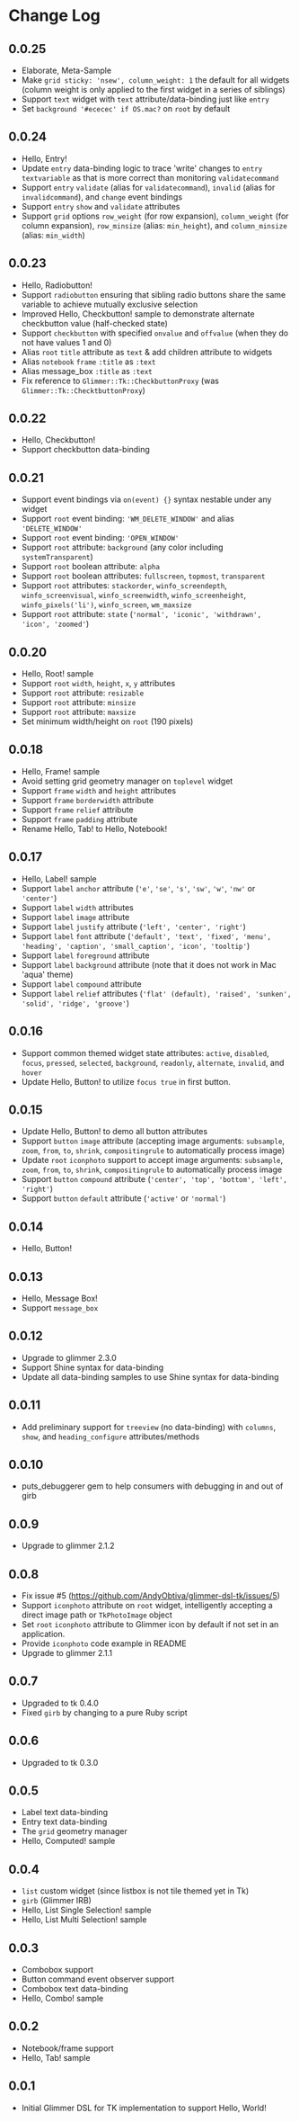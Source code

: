 # Change Log

## 0.0.25

- Elaborate, Meta-Sample
- Make `grid sticky: 'nsew', column_weight: 1` the default for all widgets (column weight is only applied to the first widget in a series of siblings)
- Support `text` widget with `text` attribute/data-binding just like `entry`
- Set `background '#ececec' if OS.mac?` on `root` by default

## 0.0.24

- Hello, Entry!
- Update `entry` data-binding logic to trace 'write' changes to `entry` `textvariable` as that is more correct than monitoring `validatecommand`
- Support `entry` `validate`  (alias for `validatecommand`), `invalid` (alias for `invalidcommand`), and `change` event bindings
- Support `entry` `show` and `validate` attributes
- Support `grid` options `row_weight` (for row expansion), `column_weight` (for column expansion), `row_minsize` (alias: `min_height`), and `column_minsize` (alias: `min_width`)

## 0.0.23

- Hello, Radiobutton!
- Support `radiobutton` ensuring that sibling radio buttons share the same variable to achieve mutually exclusive selection
- Improved Hello, Checkbutton! sample to demonstrate alternate checkbutton value (half-checked state)
- Support `checkbutton` with specified `onvalue` and `offvalue` (when they do not have values 1 and 0)
- Alias `root` `title` attribute as `text` & add children attribute to widgets
- Alias `notebook` `frame` `:title` as `:text`
- Alias message_box `:title` as `:text`
- Fix reference to `Glimmer::Tk::CheckbuttonProxy` (was `Glimmer::Tk::ChecktbuttonProxy`)

## 0.0.22

- Hello, Checkbutton!
- Support checkbutton data-binding

## 0.0.21

- Support event bindings via `on(event) {}` syntax nestable under any widget
- Support `root` event binding: `'WM_DELETE_WINDOW'` and alias `'DELETE_WINDOW'`
- Support `root` event binding: `'OPEN_WINDOW'`
- Support `root` attribute: `background` (any color including `systemTransparent`)
- Support `root` boolean attribute: `alpha`
- Support `root` boolean attributes: `fullscreen`, `topmost`, `transparent`
- Support `root` attributes: `stackorder`, `winfo_screendepth`, `winfo_screenvisual`, `winfo_screenwidth`, `winfo_screenheight`, `winfo_pixels('li')`, `winfo_screen`, `wm_maxsize`
- Support `root` attribute: `state` (`'normal', 'iconic', 'withdrawn', 'icon', 'zoomed'`)

## 0.0.20

- Hello, Root! sample
- Support `root` `width`, `height`, `x`, `y` attributes
- Support `root` attribute: `resizable`
- Support `root` attribute: `minsize`
- Support `root` attribute: `maxsize`
- Set minimum width/height on `root` (190 pixels)

## 0.0.18

- Hello, Frame! sample
- Avoid setting grid geometry manager on `toplevel` widget
- Support `frame` `width` and `height` attributes
- Support `frame` `borderwidth` attribute
- Support `frame` `relief` attribute
- Support `frame` `padding` attribute
- Rename Hello, Tab! to Hello, Notebook!

## 0.0.17

- Hello, Label! sample
- Support `label` `anchor` attribute (`'e'`, `'se'`, `'s'`, `'sw'`, `'w'`, `'nw'` or `'center'`)
- Support `label` `width` attributes
- Support `label` `image` attribute
- Support `label` `justify` attribute (`'left', 'center', 'right'`)
- Support `label` `font` attribute (`'default', 'text', 'fixed', 'menu', 'heading', 'caption', 'small_caption', 'icon', 'tooltip'`)
- Support `label` `foreground` attribute
- Support `label` `background` attribute (note that it does not work in Mac 'aqua' theme)
- Support `label` `compound` attribute
- Support `label` `relief` attributes (`'flat' (default), 'raised', 'sunken', 'solid', 'ridge', 'groove'`)

## 0.0.16

- Support common themed widget state attributes: `active`, `disabled`, `focus`, `pressed`, `selected`, `background`, `readonly`, `alternate`, `invalid`, and `hover`
- Update Hello, Button! to utilize `focus true` in first button.

## 0.0.15

- Update Hello, Button! to demo all button attributes
- Support `button` `image` attribute (accepting image arguments: `subsample`, `zoom`, `from`, `to`, `shrink`, `compositingrule` to automatically process image)
- Update `root` `iconphoto` support to accept image arguments: `subsample`, `zoom`, `from`, `to`, `shrink`, `compositingrule` to automatically process image
- Support `button` `compound` attribute (`'center', 'top', 'bottom', 'left', 'right'`)
- Support `button` `default` attribute (`'active'` or `'normal'`)

## 0.0.14

- Hello, Button!

## 0.0.13

- Hello, Message Box!
- Support `message_box`

## 0.0.12

- Upgrade to glimmer 2.3.0
- Support Shine syntax for data-binding
- Update all data-binding samples to use Shine syntax for data-binding

## 0.0.11

- Add preliminary support for `treeview` (no data-binding) with `columns`, `show`, and `heading_configure` attributes/methods

## 0.0.10

- puts_debuggerer gem to help consumers with debugging in and out of girb

## 0.0.9

- Upgrade to glimmer 2.1.2

## 0.0.8

- Fix issue #5 (https://github.com/AndyObtiva/glimmer-dsl-tk/issues/5)
- Support `iconphoto` attribute on `root` widget, intelligently accepting a direct image path or `TkPhotoImage` object
- Set `root` `iconphoto` attribute to Glimmer icon by default if not set in an application.
- Provide `iconphoto` code example in README
- Upgrade to glimmer 2.1.1

## 0.0.7

- Upgraded to tk 0.4.0
- Fixed `girb` by changing to a pure Ruby script

## 0.0.6

- Upgraded to tk 0.3.0

## 0.0.5

- Label text data-binding
- Entry text data-binding
- The `grid` geometry manager
- Hello, Computed! sample

## 0.0.4

- `list` custom widget (since listbox is not tile themed yet in Tk)
- `girb` (Glimmer IRB)
- Hello, List Single Selection! sample
- Hello, List Multi Selection! sample

## 0.0.3

- Combobox support
- Button command event observer support
- Combobox text data-binding
- Hello, Combo! sample

## 0.0.2

- Notebook/frame support
- Hello, Tab! sample

## 0.0.1

- Initial Glimmer DSL for TK implementation to support Hello, World!
